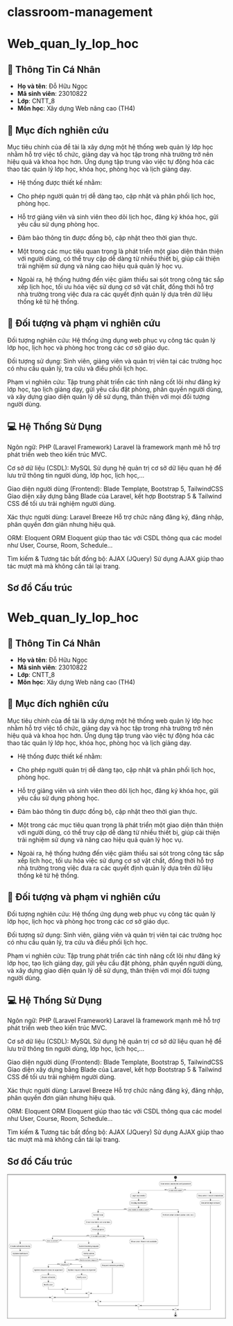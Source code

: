 # classroom-management

# Web_quan_ly_lop_hoc

## 👤 Thông Tin Cá Nhân
* **Họ và tên**: Đỗ Hữu Ngọc
* **Mã sinh viên**: 23010822 
* **Lớp**: CNTT_8  
* **Môn học**: Xây dựng Web nâng cao (TH4)

## 🎯 Mục đích nghiên cứu
Mục tiêu chính của đề tài là xây dựng một hệ thống web quản lý lớp học nhằm hỗ trợ việc tổ chức, giảng dạy và học tập trong nhà trường trở nên hiệu quả và khoa học hơn. Ứng dụng tập trung vào việc tự động hóa các thao tác quản lý lớp học, khóa học, phòng học và lịch giảng dạy.

* Hệ thống được thiết kế nhằm:

- Cho phép người quản trị dễ dàng tạo, cập nhật và phân phối lịch học, phòng học.

- Hỗ trợ giảng viên và sinh viên theo dõi lịch học, đăng ký khóa học, gửi yêu cầu sử dụng phòng học.

- Đảm bảo thông tin được đồng bộ, cập nhật theo thời gian thực.

- Một trong các mục tiêu quan trọng là phát triển một giao diện thân thiện với người dùng, có thể truy cập dễ dàng từ nhiều thiết bị, giúp cải thiện trải nghiệm sử dụng và nâng cao hiệu quả quản lý học vụ.

* Ngoài ra, hệ thống hướng đến việc giảm thiểu sai sót trong công tác sắp xếp lịch học, tối ưu hóa việc sử dụng cơ sở vật chất, đồng thời hỗ trợ nhà trường trong việc đưa ra các quyết định quản lý dựa trên dữ liệu thống kê từ hệ thống.

## 📌 Đối tượng và phạm vi nghiên cứu
Đối tượng nghiên cứu: Hệ thống ứng dụng web phục vụ công tác quản lý lớp học, lịch học và phòng học trong các cơ sở giáo dục.

Đối tượng sử dụng: Sinh viên, giảng viên và quản trị viên tại các trường học có nhu cầu quản lý, tra cứu và điều phối lịch học.

Phạm vi nghiên cứu: Tập trung phát triển các tính năng cốt lõi như đăng ký lớp học, tạo lịch giảng dạy, gửi yêu cầu đặt phòng, phân quyền người dùng, và xây dựng giao diện quản lý dễ sử dụng, thân thiện với mọi đối tượng người dùng.

## 💻 Hệ Thống Sử Dụng
Ngôn ngữ: PHP (Laravel Framework) Laravel là framework mạnh mẽ hỗ trợ phát triển web theo kiến trúc MVC.

Cơ sở dữ liệu (CSDL): MySQL Sử dụng hệ quản trị cơ sở dữ liệu quan hệ để lưu trữ thông tin người dùng, lớp học, lịch học,…

Giao diện người dùng (Frontend): Blade Template, Bootstrap 5, TailwindCSS Giao diện xây dựng bằng Blade của Laravel, kết hợp Bootstrap 5 & Tailwind CSS để tối ưu trải nghiệm người dùng.

Xác thực người dùng: Laravel Breeze Hỗ trợ chức năng đăng ký, đăng nhập, phân quyền đơn giản nhưng hiệu quả.

ORM: Eloquent ORM Eloquent giúp thao tác với CSDL thông qua các model như User, Course, Room, Schedule…

Tìm kiếm & Tương tác bất đồng bộ: AJAX (JQuery) Sử dụng AJAX giúp thao tác mượt mà mà không cần tải lại trang.

## Sơ đồ Cấu trúc
# Web_quan_ly_lop_hoc

## 👤 Thông Tin Cá Nhân
* **Họ và tên**: Đỗ Hữu Ngọc
* **Mã sinh viên**: 23010822 
* **Lớp**: CNTT_8  
* **Môn học**: Xây dựng Web nâng cao (TH4)

## 🎯 Mục đích nghiên cứu
Mục tiêu chính của đề tài là xây dựng một hệ thống web quản lý lớp học nhằm hỗ trợ việc tổ chức, giảng dạy và học tập trong nhà trường trở nên hiệu quả và khoa học hơn. Ứng dụng tập trung vào việc tự động hóa các thao tác quản lý lớp học, khóa học, phòng học và lịch giảng dạy.

* Hệ thống được thiết kế nhằm:

- Cho phép người quản trị dễ dàng tạo, cập nhật và phân phối lịch học, phòng học.

- Hỗ trợ giảng viên và sinh viên theo dõi lịch học, đăng ký khóa học, gửi yêu cầu sử dụng phòng học.

- Đảm bảo thông tin được đồng bộ, cập nhật theo thời gian thực.

- Một trong các mục tiêu quan trọng là phát triển một giao diện thân thiện với người dùng, có thể truy cập dễ dàng từ nhiều thiết bị, giúp cải thiện trải nghiệm sử dụng và nâng cao hiệu quả quản lý học vụ.

* Ngoài ra, hệ thống hướng đến việc giảm thiểu sai sót trong công tác sắp xếp lịch học, tối ưu hóa việc sử dụng cơ sở vật chất, đồng thời hỗ trợ nhà trường trong việc đưa ra các quyết định quản lý dựa trên dữ liệu thống kê từ hệ thống.

## 📌 Đối tượng và phạm vi nghiên cứu
Đối tượng nghiên cứu: Hệ thống ứng dụng web phục vụ công tác quản lý lớp học, lịch học và phòng học trong các cơ sở giáo dục.

Đối tượng sử dụng: Sinh viên, giảng viên và quản trị viên tại các trường học có nhu cầu quản lý, tra cứu và điều phối lịch học.

Phạm vi nghiên cứu: Tập trung phát triển các tính năng cốt lõi như đăng ký lớp học, tạo lịch giảng dạy, gửi yêu cầu đặt phòng, phân quyền người dùng, và xây dựng giao diện quản lý dễ sử dụng, thân thiện với mọi đối tượng người dùng.

## 💻 Hệ Thống Sử Dụng
Ngôn ngữ: PHP (Laravel Framework) Laravel là framework mạnh mẽ hỗ trợ phát triển web theo kiến trúc MVC.

Cơ sở dữ liệu (CSDL): MySQL Sử dụng hệ quản trị cơ sở dữ liệu quan hệ để lưu trữ thông tin người dùng, lớp học, lịch học,…

Giao diện người dùng (Frontend): Blade Template, Bootstrap 5, TailwindCSS Giao diện xây dựng bằng Blade của Laravel, kết hợp Bootstrap 5 & Tailwind CSS để tối ưu trải nghiệm người dùng.

Xác thực người dùng: Laravel Breeze Hỗ trợ chức năng đăng ký, đăng nhập, phân quyền đơn giản nhưng hiệu quả.

ORM: Eloquent ORM Eloquent giúp thao tác với CSDL thông qua các model như User, Course, Room, Schedule…

Tìm kiếm & Tương tác bất đồng bộ: AJAX (JQuery) Sử dụng AJAX giúp thao tác mượt mà mà không cần tải lại trang.

## Sơ đồ Cấu trúc
![Sơ đồ hệ thống](img/diagram.jpg)
